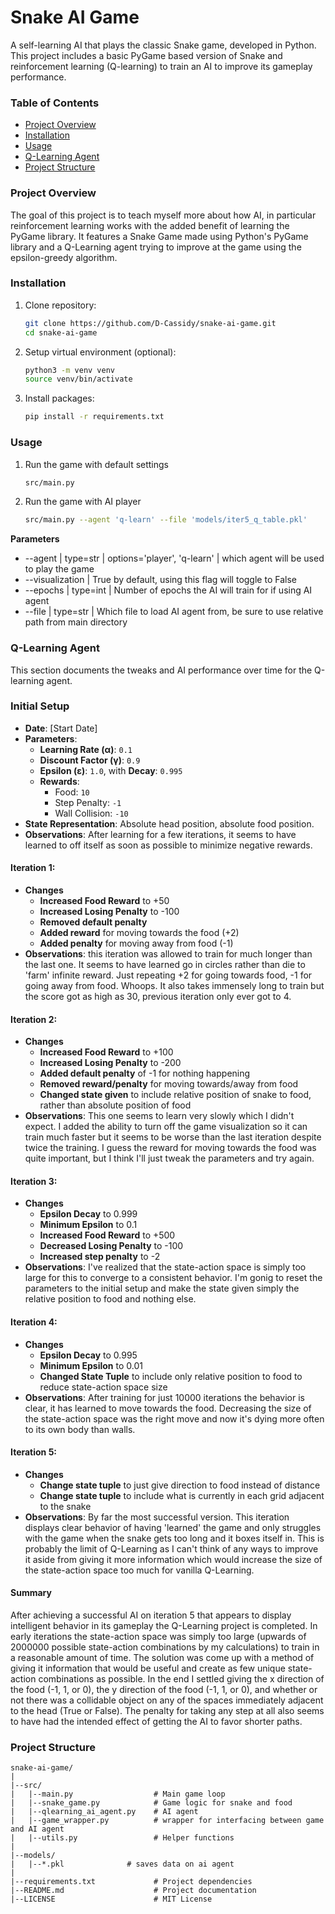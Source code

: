 # Snake AI Game

A self-learning AI that plays the classic Snake game, developed in Python. This project includes a basic 
PyGame based version of Snake and reinforcement learning (Q-learning) to train an AI to improve its gameplay performance.

### Table of Contents
- [Project Overview](#project-overview)
- [Installation](#installation)
- [Usage](#usage)
- [Q-Learning Agent](#q-learning-agent)
- [Project Structure](#project-structure)


### Project Overview
The goal of this project is to teach myself more about how AI, in particular reinforcement learning works with 
the added benefit of learning the PyGame library. It features a Snake Game made using Python's PyGame library 
and a Q-Learning agent trying to improve at the game using the epsilon-greedy algorithm.


### Installation
1. Clone repository:
    ```bash
    git clone https://github.com/D-Cassidy/snake-ai-game.git
    cd snake-ai-game
    ```

2. Setup virtual environment (optional):
    ```bash
    python3 -m venv venv
    source venv/bin/activate
    ```

3. Install packages:
    ```bash
    pip install -r requirements.txt
    ```


### Usage
1. Run the game with default settings
    ```bash
    src/main.py 
    ```

2. Run the game with AI player
    ```bash
    src/main.py --agent 'q-learn' --file 'models/iter5_q_table.pkl'
    ```

**Parameters** 
- --agent | type=str | options='player', 'q-learn' | which agent will be used to play the game 
- --visualization | True by default, using this flag will toggle to False
- --epochs | type=int | Number of epochs the AI will train for if using AI agent
- --file | type=str | Which file to load AI agent from, be sure to use relative path from main directory

### Q-Learning Agent

This section documents the tweaks and AI performance over time for the Q-learning agent.

### Initial Setup
- **Date**: [Start Date]
- **Parameters**:
  - **Learning Rate (α)**: `0.1`
  - **Discount Factor (γ)**: `0.9`
  - **Epsilon (ε)**: `1.0`, with **Decay**: `0.995`
  - **Rewards**:
    - Food: `10`
    - Step Penalty: `-1`
    - Wall Collision: `-10`
- **State Representation**: Absolute head position, absolute food position.
- **Observations**: After learning for a few iterations, it seems to have learned to off itself as soon as possible to minimize negative rewards.

#### Iteration 1:
- **Changes**
    - **Increased Food Reward** to +50
    - **Increased Losing Penalty** to -100
    - **Removed default penalty**
    - **Added reward** for moving towards the food (+2)
    - **Added penalty** for moving away from food (-1)
- **Observations**: this iteration was allowed to train for much longer than the last one. It seems to have learned go in circles rather than die to 'farm' infinite reward. Just repeating +2 for going towards food, -1 for going away from food. Whoops. It also takes immensely long to train but the score got as high as 30, previous iteration only ever got to 4.

#### Iteration 2:
- **Changes**
    - **Increased Food Reward** to +100
    - **Increased Losing Penalty** to -200
    - **Added default penalty** of -1 for nothing happening
    - **Removed reward/penalty** for moving towards/away from food
    - **Changed state given** to include relative position of snake to food, rather than absolute position of food
- **Observations**: This one seems to learn very slowly which I didn't expect. I added the ability to turn off the game visualization so it can train much faster but it seems to be worse than the last iteration despite twice the training. I guess the reward for moving towards the food was quite important, but I think I'll just tweak the parameters and try again.

#### Iteration 3:
- **Changes**
    - **Epsilon Decay** to 0.999
    - **Minimum Epsilon** to 0.1
    - **Increased Food Reward** to +500
    - **Decreased Losing Penalty** to -100
    - **Increased step penalty** to -2
- **Observations**: I've realized that the state-action space is simply too large for this to converge to a consistent behavior. I'm gonig to reset the parameters to the initial setup and make the state given simply the relative position to food and nothing else.

#### Iteration 4: 
- **Changes**
    - **Epsilon Decay** to 0.995
    - **Minimum Epsilon** to 0.01
    - **Changed State Tuple** to include only relative position to food to reduce state-action space size
- **Observations**: After training for just 10000 iterations the behavior is clear, it has learned to move towards the food. Decreasing the size of the state-action space was the right move and now it's dying more often to its own body than walls.

#### Iteration 5:
- **Changes**
    - **Change state tuple** to just give direction to food instead of distance
    - **Change state tuple** to include what is currently in each grid adjacent to the snake
- **Observations**: By far the most successful version. This iteration displays clear behavior of having 'learned' the game and only struggles with the game when the snake gets too long and it boxes itself in. This is probably the limit of Q-Learning as I can't think of any ways to improve it aside from giving it more information which would increase the size of the state-action space too much for vanilla Q-Learning.

#### Summary
After achieving a successful AI on iteration 5 that appears to display intelligent behavior in its gameplay the Q-Learning project is completed. In early iterations the state-action space was simply too large (upwards of 2000000 possible state-action combinations by my calculations) to train in a reasonable amount of time. The solution was come up with a method of giving it information that would be useful and create as few unique state-action combinations as possible. In the end I settled giving the x direction of the food (-1, 1, or 0), the y direction of the food (-1, 1, or 0), and whether or not there was a collidable object on any of the spaces immediately adjacent to the head (True or False). The penalty for taking any step at all also seems to have had the intended effect of getting the AI to favor shorter paths.

### Project Structure
```plaintext
snake-ai-game/
|
|--src/
|   |--main.py                  # Main game loop
|   |--snake_game.py            # Game logic for snake and food
|   |--qlearning_ai_agent.py    # AI agent
|   |--game_wrapper.py          # wrapper for interfacing between game and AI agent
|   |--utils.py                 # Helper functions
|
|--models/
|   |--*.pkl              # saves data on ai agent
|
|--requirements.txt             # Project dependencies
|--README.md                    # Project documentation
|--LICENSE                      # MIT License
```
